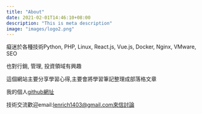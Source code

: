 ```yaml
---
title: "About"
date: 2021-02-01T14:46:10+08:00
description: "This is meta description"
image: "images/logo2.png"
---
```


癡迷於各種技術Python, PHP, Linux, React.js, Vue.js, Docker, Nginx, VMware, SEO

也對行銷, 管理, 投資領域有興趣

這個網站主要分享學習心得,主要會將學習筆記整理成部落格文章

我的個人[github網址](https://github.com/benzhub)

技術交流歡迎email:lenrich1403@gmail.com來信討論

